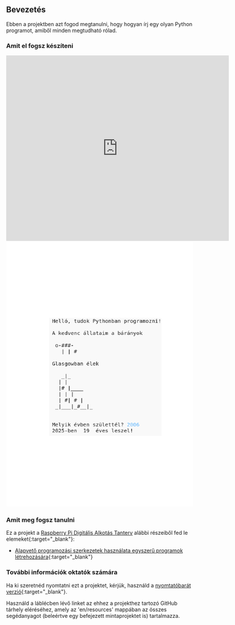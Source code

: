 ## Bevezetés

Ebben a projektben azt fogod megtanulni, hogy hogyan írj egy olyan Python programot, amiből minden megtudható rólad.

### Amit el fogsz készíteni

<div class="trinket">
  <iframe src="https://trinket.io/embed/python/cf62679a92?outputOnly=true&start=result" width="600" height="500" frameborder="0" marginwidth="0" marginheight="0" allowfullscreen>
  </iframe>
  <img src="images/me-final.png">
</div>

### Amit meg fogsz tanulni

Ez a projekt a [Raspberry Pi Digitális Alkotás Tanterv](http://rpf.io/curriculum) alábbi részeiből fed le elemeket{:target="_blank"}:

+ [Alapvető programozási szerkezetek használata egyszerű programok létrehozására](https://www.raspberrypi.org/curriculum/programming/creator){:target="_blank"}

### További információk oktatók számára

Ha ki szeretnéd nyomtatni ezt a projektet, kérjük, használd a [nyomtatóbarát verzió](https://projects.raspberrypi.org/hu-HU/projects/about-me/print){:target="_blank"}.

Használd a láblécben lévő linket az ehhez a projekthez tartozó GitHub tárhely eléréséhez, amely az 'en/resources' mappában az összes segédanyagot (beleértve egy befejezett mintaprojektet is) tartalmazza.